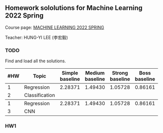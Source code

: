 ## Homework sololutions for Machine Learning 2022 Spring

Course page: [MACHINE LEARNING 2022 SPRING](https://speech.ee.ntu.edu.tw/~hylee/ml/2022-spring.php)

Teacher: HUNG-YI LEE (李宏毅)

### TODO

Find and load all the solutions.

<table class="tg">
<thead>
  <tr>
    <th class="tg-0lax">#HW</th>
    <th class="tg-0lax">Topic</th>
    <th class="tg-0lax">Simple baseline</th>
    <th class="tg-0lax">Medium baseline</th>
    <th class="tg-0lax">Strong baseline</th>
    <th class="tg-0lax">Boss baseline</th>
    <th class="tg-0lax">Ours</th>
  </tr>
</thead>
<tbody>
  <tr>
    <td class="tg-0lax">1</td>
    <td class="tg-0lax">Regression</td>
    <td class="tg-0lax">2.28371</td>
    <td class="tg-0lax">1.49430</td>
    <td class="tg-0lax">1.05728</td>
    <td class="tg-0lax">0.86161</td>
    <td class="tg-0lax"></td>
  </tr>
  <tr>
    <td class="tg-0lax">2</td>
    <td class="tg-0lax">Classification</td>
    <td class="tg-0lax"></td>
    <td class="tg-0lax"></td>
    <td class="tg-0lax"></td>
    <td class="tg-0lax"></td>
    <td class="tg-0lax"></td>
  </tr>
</tbody>
  
<tbody>
  <tr>
    <td class="tg-0lax">1</td>
    <td class="tg-0lax">Regression</td>
    <td class="tg-0lax">2.28371</td>
    <td class="tg-0lax">1.49430</td>
    <td class="tg-0lax">1.05728</td>
    <td class="tg-0lax">0.86161</td>
    <td class="tg-0lax"></td>
  </tr>
  <tr>
    <td class="tg-0lax">3</td>
    <td class="tg-0lax">CNN</td>
    <td class="tg-0lax"></td>
    <td class="tg-0lax"></td>
    <td class="tg-0lax"></td>
    <td class="tg-0lax"></td>
    <td class="tg-0lax"></td>
  </tr>
</tbody>
  
</table>

### HW1



